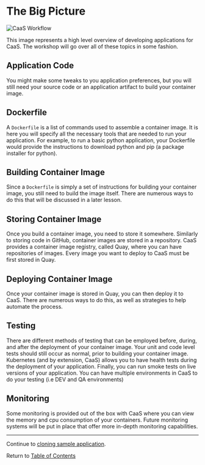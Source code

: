 # The Big Picture

![CaaS Workflow](https://github.ford.com/Containers/localdev/blob/master/docs/images/CaaS-LocalDev.png)

This image represents a high level overview of developing applications for CaaS. The workshop will go over all of these topics in some fashion. 

## Application Code

You might make some tweaks to you application preferences, but you will still need your source code or an application artifact to build your container image.

## Dockerfile

A `Dockerfile` is a list of commands used to assemble a container image. It is here you will specify all the necessary tools that are needed to run your application. For example, to run a basic python application, your Dockerfile would provide the instructions to download python and pip (a package installer for python). 

## Building Container Image

Since a `Dockerfile` is simply a set of instructions for building your container image, you still need to build the image itself. There are numerous ways to do this that will be discussed in a later lesson. 

## Storing Container Image

Once you build a container image, you need to store it somewhere. Similarly to storing code in GitHub, container images are stored in a repository. CaaS provides a container image registry, called Quay, where you can have repositories of images. Every image you want to deploy to CaaS must be first stored in Quay. 

## Deploying Container Image

Once your container image is stored in Quay, you can then deploy it to CaaS. There are numerous ways to do this, as well as strategies to help automate the process. 

## Testing 

There are different methods of testing that can be employed before, during, and after the deployment of your container image. Your unit and code level tests should still occur as normal, prior to building your container image. Kubernetes (and by extension, CaaS) allows you to have health tests during the deployment of your application. Finally, you can run smoke tests on live versions of your application. You can have multiple environments in CaaS to do your testing (i.e DEV and QA environments) 

## Monitoring

Some monitoring is provided out of the box with CaaS where you can view the memory and cpu consumption of your containers. Future monitoring systems will be put in place that offer more in-depth monitoring capabilities. 

---

Continue to [cloning sample application](./3-application.md).

Return to [Table of Contents](../README.md#agenda)
